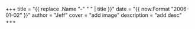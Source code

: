 +++
title = "{{ replace .Name "-" " " | title }}"
date = "{{ now.Format "2006-01-02" }}"
author = "Jeff"
cover = "add image"
description = "add desc"
+++

